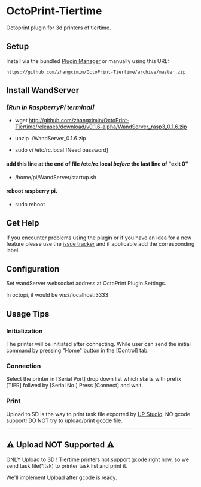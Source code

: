 # OctoPrint-Tiertime

Octoprint plugin for 3d printers of tiertime.

## Setup

Install via the bundled [Plugin Manager](https://docs.octoprint.org/en/master/bundledplugins/pluginmanager.html)
or manually using this URL:

    https://github.com/zhangximin/OctoPrint-Tiertime/archive/master.zip

## Install WandServer

### *[Run in RaspberryPi terminal]*

- wget http://github.com/zhangximin/OctoPrint-Tiertime/releases/download/v0.1.6-alpha/WandServer_rasp3_0.1.6.zip

- unzip ./WandServer_0.1.6.zip

- sudo vi /etc/rc.local        [Need password]

#### add this line at the end of file /etc/rc.local *before* the last line of "exit 0"
- /home/pi/WandServer/startup.sh

#### reboot raspberry pi.
- sudo reboot

## Get Help

If you encounter problems using the plugin or if you have an idea for a new feature please use the [issue tracker](https://github.com/zhangximin/OctoPrint-Tiertime/issues) and if applicable add the corresponding label.

## Configuration

Set wandServer websocket address at OctoPrint Plugin Settings.

In octopi, it would be ws://localhost:3333

## Usage Tips

### Initialization
The printer will be initiated after connecting. While user can send the initial command by pressing "Home" button in the [Control] tab.

### Connection
Select the printer in [Serial Port] drop down list which starts with prefix [TIER] follwed by [Serial No.]
Press [Connect] and wait.

### Print
Upload to SD is the way to print task file exported by [UP Studio](https://www.tiertime.com/software/). NO gcode support!
DO NOT try to upload/print gcode file.

---
## ⚠️ Upload NOT Supported  ⚠️
ONLY Upload to SD ! Tiertime printers not support gcode right now, so we send task file(*.tsk) to printer task list and print it.

We'll implement Upload after gcode is ready.

